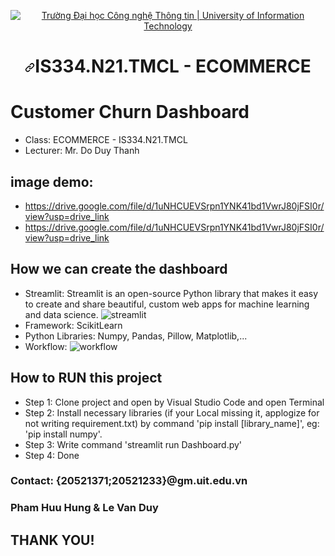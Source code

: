 <p align="center" dir="auto">
  <a href="https://www.uit.edu.vn/" title="Trường Đại học Công nghệ Thông tin" rel="nofollow">
    <img src="https://camo.githubusercontent.com/29fa0dade8ce1281054a2a4844513e68f8868f15057452c709392fe49b01d398/68747470733a2f2f692e696d6775722e636f6d2f576d4d6e5352742e706e67" alt="Trường Đại học Công nghệ Thông tin | University of Information Technology" data-canonical-src="https://i.imgur.com/WmMnSRt.png" style="max-width: 100%;">
  </a>
</p>
<h1 align="center" tabindex="-1" dir="auto"><svg class="octicon octicon-link" viewBox="0 0 16 16" version="1.1" width="16" height="16" aria-hidden="true"><path d="m7.775 3.275 1.25-1.25a3.5 3.5 0 1 1 4.95 4.95l-2.5 2.5a3.5 3.5 0 0 1-4.95 0 .751.751 0 0 1 .018-1.042.751.751 0 0 1 1.042-.018 1.998 1.998 0 0 0 2.83 0l2.5-2.5a2.002 2.002 0 0 0-2.83-2.83l-1.25 1.25a.751.751 0 0 1-1.042-.018.751.751 0 0 1-.018-1.042Zm-4.69 9.64a1.998 1.998 0 0 0 2.83 0l1.25-1.25a.751.751 0 0 1 1.042.018.751.751 0 0 1 .018 1.042l-1.25 1.25a3.5 3.5 0 1 1-4.95-4.95l2.5-2.5a3.5 3.5 0 0 1 4.95 0 .751.751 0 0 1-.018 1.042.751.751 0 0 1-1.042.018 1.998 1.998 0 0 0-2.83 0l-2.5 2.5a1.998 1.998 0 0 0 0 2.83Z"></path></svg></a><b>IS334.N21.TMCL - ECOMMERCE</b></h1>
  
# Customer Churn Dashboard
- Class: ECOMMERCE - IS334.N21.TMCL
- Lecturer: Mr. Do Duy Thanh
## image demo: 
- https://drive.google.com/file/d/1uNHCUEVSrpn1YNK41bd1VwrJ80jFSI0r/view?usp=drive_link
- https://drive.google.com/file/d/1uNHCUEVSrpn1YNK41bd1VwrJ80jFSI0r/view?usp=drive_link
## How we can create the dashboard
- Streamlit: Streamlit is an open-source Python library that makes it easy to create and share beautiful, custom web apps for machine learning and data science.
![streamlit](https://images.datacamp.com/image/upload/v1640050215/image27_frqkzv.png)
- Framework: ScikitLearn
- Python Libraries: Numpy, Pandas, Pillow, Matplotlib,...
- Workflow:
![workflow](https://blog.jcharistech.com/wp-content/uploads/2021/10/Streamlit-Project-JCharisTech1.png)
## How to RUN this project
- Step 1: Clone project and open by Visual Studio Code and open Terminal
- Step 2: Install necessary libraries (if your Local missing it, applogize for not writing requirement.txt) by command 'pip install [library_name]', eg: 'pip install numpy'.
- Step 3: Write command 'streamlit run Dashboard.py'
- Step 4: Done
### Contact: {20521371;20521233}@gm.uit.edu.vn
### Pham Huu Hung & Le Van Duy
## THANK YOU!
